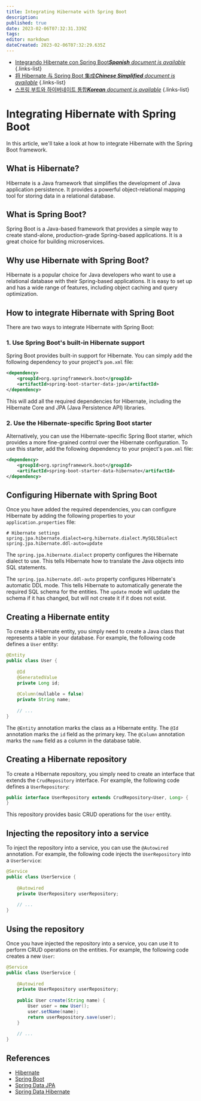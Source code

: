 ```yaml
---
title: Integrating Hibernate with Spring Boot
description: 
published: true
date: 2023-02-06T07:32:31.339Z
tags: 
editor: markdown
dateCreated: 2023-02-06T07:32:29.635Z
---
```


- [Integrando Hibernate con Spring Boot***Spanish** document is available*](/es/Knowledge-base/Spring-Boot/integrating-hibernate-with-spring-boot)
{.links-list}
- [将 Hibernate 与 Spring Boot 集成***Chinese Simplified** document is available*](/zh/Knowledge-base/Spring-Boot/integrating-hibernate-with-spring-boot)
{.links-list}
- [스프링 부트와 하이버네이트 통합***Korean** document is available*](/ko/Knowledge-base/Spring-Boot/integrating-hibernate-with-spring-boot)
{.links-list}


# Integrating Hibernate with Spring Boot

In this article, we'll take a look at how to integrate Hibernate with the Spring Boot framework.

## What is Hibernate?

Hibernate is a Java framework that simplifies the development of Java application persistence. It provides a powerful object-relational mapping tool for storing data in a relational database.

## What is Spring Boot?

Spring Boot is a Java-based framework that provides a simple way to create stand-alone, production-grade Spring-based applications. It is a great choice for building microservices.

## Why use Hibernate with Spring Boot?

Hibernate is a popular choice for Java developers who want to use a relational database with their Spring-based applications. It is easy to set up and has a wide range of features, including object caching and query optimization.

## How to integrate Hibernate with Spring Boot

There are two ways to integrate Hibernate with Spring Boot:

### 1. Use Spring Boot's built-in Hibernate support

Spring Boot provides built-in support for Hibernate. You can simply add the following dependency to your project's `pom.xml` file:

```xml
<dependency>
    <groupId>org.springframework.boot</groupId>
    <artifactId>spring-boot-starter-data-jpa</artifactId>
</dependency>
```

This will add all the required dependencies for Hibernate, including the Hibernate Core and JPA (Java Persistence API) libraries.

### 2. Use the Hibernate-specific Spring Boot starter

Alternatively, you can use the Hibernate-specific Spring Boot starter, which provides a more fine-grained control over the Hibernate configuration. To use this starter, add the following dependency to your project's `pom.xml` file:

```xml
<dependency>
    <groupId>org.springframework.boot</groupId>
    <artifactId>spring-boot-starter-data-hibernate</artifactId>
</dependency>
```

## Configuring Hibernate with Spring Boot

Once you have added the required dependencies, you can configure Hibernate by adding the following properties to your `application.properties` file:

```properties
# Hibernate settings
spring.jpa.hibernate.dialect=org.hibernate.dialect.MySQL5Dialect
spring.jpa.hibernate.ddl-auto=update
```

The `spring.jpa.hibernate.dialect` property configures the Hibernate dialect to use. This tells Hibernate how to translate the Java objects into SQL statements.

The `spring.jpa.hibernate.ddl-auto` property configures Hibernate's automatic DDL mode. This tells Hibernate to automatically generate the required SQL schema for the entities. The `update` mode will update the schema if it has changed, but will not create it if it does not exist.

## Creating a Hibernate entity

To create a Hibernate entity, you simply need to create a Java class that represents a table in your database. For example, the following code defines a `User` entity:

```java
@Entity
public class User {
 
    @Id
    @GeneratedValue
    private Long id;
 
    @Column(nullable = false)
    private String name;
 
    // ...
}
```

The `@Entity` annotation marks the class as a Hibernate entity. The `@Id` annotation marks the `id` field as the primary key. The `@Column` annotation marks the `name` field as a column in the database table.

## Creating a Hibernate repository

To create a Hibernate repository, you simply need to create an interface that extends the `CrudRepository` interface. For example, the following code defines a `UserRepository`:

```java
public interface UserRepository extends CrudRepository<User, Long> {
}
```

This repository provides basic CRUD operations for the `User` entity.

## Injecting the repository into a service

To inject the repository into a service, you can use the `@Autowired` annotation. For example, the following code injects the `UserRepository` into a `UserService`:

```java
@Service
public class UserService {
 
    @Autowired
    private UserRepository userRepository;
 
    // ...
}
```

## Using the repository

Once you have injected the repository into a service, you can use it to perform CRUD operations on the entities. For example, the following code creates a new `User`:

```java
@Service
public class UserService {
 
    @Autowired
    private UserRepository userRepository;
 
    public User create(String name) {
        User user = new User();
        user.setName(name);
        return userRepository.save(user);
    }
 
    // ...
}
```

## References

- [Hibernate](https://hibernate.org/)
- [Spring Boot](https://spring.io/projects/spring-boot)
- [Spring Data JPA](https://docs.spring.io/spring-data/jpa/docs/current/reference/html/#reference)
- [Spring Data Hibernate](https://docs.spring.io/spring-boot/docs/current/reference/html/boot-features-sql.html#boot-features-hibernate)